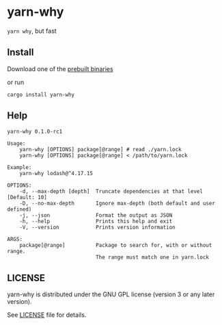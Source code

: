 # yarn-why

`yarn why`, but fast

## Install

Download one of the [prebuilt binaries](https://github.com/riquito/yarn-why/releases)

or run

```
cargo install yarn-why
```

## Help

```
yarn-why 0.1.0-rc1

Usage:
    yarn-why [OPTIONS] package[@range] # read ./yarn.lock
    yarn-why [OPTIONS] package[@range] < /path/to/yarn.lock

Example:
    yarn-why lodash@^4.17.15

OPTIONS:
    -d, --max-depth [depth]  Truncate dependencies at that level [Default: 10]
    -D, --no-max-depth       Ignore max-depth (both default and user defined)
    -j, --json               Format the output as JSON
    -h, --help               Prints this help and exit
    -V, --version            Prints version information

ARGS:
    package[@range]          Package to search for, with or without range.
                             The range must match one in yarn.lock
```


## LICENSE

yarn-why is distributed under the GNU GPL license (version 3 or any later version).

See [LICENSE](./LICENSE) file for details.
